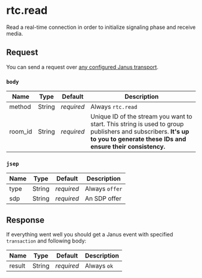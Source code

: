 # rtc.read

Read a real-time connection in order to initialize signaling phase and receive media.

## Request

You can send a request over [any configured Janus transport](https://janus.conf.meetecho.com/docs/rest.html).

### `body`

Name    | Type   | Default    | Description
------- | ------ | ---------- | -----------
method  | String | _required_ | Always `rtc.read`
room_id | String | _required_ | Unique ID of the stream you want to start. This string is used to group publishers and subscribers. **It's up to you to generate these IDs and ensure their consistency.**

### `jsep`

Name | Type   | Default    | Description
---- | ------ | ---------- | -----------
type | String | _required_ | Always `offer`
sdp  | String | _required_ | An SDP offer

## Response

If everything went well you should get a Janus event with specified `transaction` and following body:

Name   | Type   | Default    | Description
------ | ------ | ---------- | -----------
result | String | _required_ | Always `ok`
